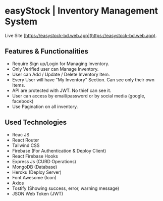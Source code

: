 # easyStock | Inventory Management System

Live Site [https://easystock-bd.web.app](https://easystock-bd.web.app).

## Features & Functionalities

-   Require Sign up/Login for Managing Inventory.
-   Only Verified user can Manage Inventory.
-   User can Add / Update / Delete Inventory Item.
-   Every User will have "My Inventory" Section. Can see only their own Items.
-   API are protected with JWT. No thief can see it.
-   User can access by email/password or by social media (google, facebook)
-   Use Pagination on all inventory.

## Used Technologies

-   Reac JS
-   React Router
-   Tailwind CSS
-   Firebase (For Authentication & Deploy Client)
-   React Firebase Hooks
-   Express Js (CURD Operations)
-   MongoDB (Database)
-   Heroku (Deploy Server)
-   Font Awesome (Icon)
-   Axios
-   Tostify (Showing success, error, warning message)
-   JSON Web Token (JWT)
